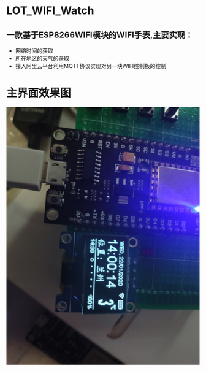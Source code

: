 ﻿# LOT_WIFI_Watch

## 一款基于ESP8266WIFI模块的WIFI手表,主要实现：

* 网络时间的获取
* 所在地区的天气的获取
* 接入阿里云平台利用MQTT协议实现对另一块WIFI控制板的控制


# 主界面效果图
![运行效果](Watch.jpg)
